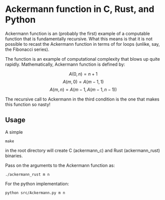 # Ackermann function in C, Rust, and Python

Ackermann function is an (probably the first) example of a computable function that is fundamentally recursive. What this means is that it is not possible to recast the Ackermann function in terms of for loops (unlike, say, the Fibonacci series).

The function is an example of computational complexity that blows up quite rapidly. 
Mathematically, Ackermann function is defined by:

$$ A(0,n) = n + 1 $$
$$ A(m,0) = A(m-1, 1) $$
$$ A(m,n) = A(m-1, A(m-1, n - 1)) $$

The recursive call to Ackermann in the third condition is the one that makes this function so nasty!

## Usage
A simple
```
make 
```
in the root directory will create C (ackermann_c) and Rust (ackermann_rust) binaries.

Pass on the arguments to the Ackermann function as:
```
./ackermann_rust m n
```
For the python implementation:
```
python src/Ackermann.py m n
```
